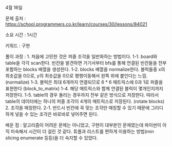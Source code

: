 4월 16일

문제 출처 : https://school.programmers.co.kr/learn/courses/30/lessons/84021

소요 시간 : 1시간

키워드 : 구현

풀이 과정 :
    1. 처음에 고민한 것은 퍼즐 조각을 일반화하는 방법이다.
        1-1. board와 table을 각각 scan한다. 빈칸을 발견하면 거기서부터 bfs를 통해 연결된 빈칸들을 전부 포함하는 blocks 배열을 생성한다.
        1-2. blocks 배열을 normalize한다. 블럭들중 x의 최솟값을 0으로, y의 최솟값을 0으로 평행이동해서 왼쪽 위에 붙인다는 느낌. (normalize)
        1-3. 블럭은 최대 6개까지 연결되므로 6 * 6 매트릭스에 0과 1로 퍼즐을 표현한다 (block_to_matrix)
        1-4. 해당 매트릭스와 함께 연결된 블럭이 몇개인지까지 저장한다.
        1-5. table의 경우 돌리는 경우까지 전부 같은 방식으로 저장한다. 따라서 table의 데이터에는 하나의 퍼즐 조각이 4개의 매트릭스로 저장된다. (rotate blocks)
    2. 조각을 매칭한다.
        2-1. 반드시 빈칸에 꼭 맞는 조각만 매칭할 수 있기 때문에 그리디하게 넣을 수 있는 조각은 바로바로 넣어주면 된다.

배운 점 :
    알고리즘이 어려운 문제는 아니었고, 구현이 대부분인 문제였는데 파이썬이 아직 미숙해서 시간이 더 걸린 것 같다.
    튜플과 리스트를 편하게 이용하는 방법(min slicing enumerate 등등)을 더 숙지할 수 있었다.
